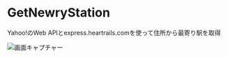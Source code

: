 # GetNewryStation
Yahoo!のWeb APIとexpress.heartrails.comを使って住所から最寄り駅を取得

![画面キャプチャー](https://github.com/kenjinote/GetNewryStation/wiki/preview.png "画面キャプチャー")
